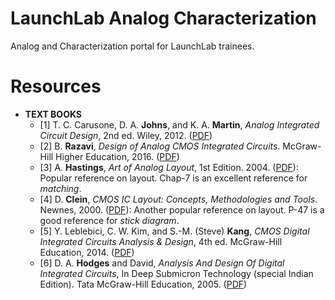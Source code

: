 # LaunchLab Analog Characterization
Analog and Characterization portal for LaunchLab trainees.

# Resources

- **TEXT BOOKS**
  - [1] T. C. Carusone, D. A. **Johns**, and K. A. **Martin**, _Analog Integrated Circuit Design_, 2nd ed. Wiley, 2012. ([PDF](https://www.github.com/s/38df9et7alvxdbu/JohnsMartinCarusone-AnalogICDesign-2ndEd-Wiley-2012.pdf?dl=0)) 
  - [2] B. **Razavi**, _Design of Analog CMOS Integrated Circuits_. McGraw-Hill Higher Education, 2016. ([PDF](https://www.github.com/scl/fi/dobjpwsvx2a49ccuj3bge/RazaviDesignOfAnalogCmosIntegratedCircuits.pdf?rlkey=0k7ulc76d4d2576us1ni210e3&dl=0))
  - [3] A. **Hastings**, _Art of Analog Layout_, 1st Edition. 2004. ([PDF](https://www.github.com/s/3xitfwk2u3nhkhc/HastingsAlan-ArtOfAnalogLayout-1stEd-Pearson-2004.pdf)): Popular reference on layout. Chap-7 is an excellent reference for _matching_.
  - [4] D. **Clein**, _CMOS IC Layout: Concepts, Methodologies and Tools_. Newnes, 2000. ([PDF](https://www.github.com/s/xw2yi6khzm1jj5m/Clein-cmos-ic-layout-concepts-methodologies-and-tools-2000.pdf)): Another popular reference on layout. P-47 is a good reference for _stick diagram_.
  - [5] Y. Leblebici, C. W. Kim, and S.-M. (Steve) **Kang**, _CMOS Digital Integrated Circuits Analysis & Design_, 4th ed. McGraw-Hill Education, 2014. ([PDF](https://www.github.com/s/axtrki5yilzg8zs/Kang-CMOS-DigitalIC-4thIE-McGrawHill-2015.pdf))
  - [6] D. A. **Hodges** and David, _Analysis And Design Of Digital Integrated Circuits_, In Deep Submicron Technology (special Indian Edition). Tata McGraw-Hill Education, 2005. ([PDF](https://www.github.com/s/olc3j7hkarlwila/HodgesJackson-DesignAndAnalysisOfDigitalIC-3Ed-McGraw-2005.pdf))


